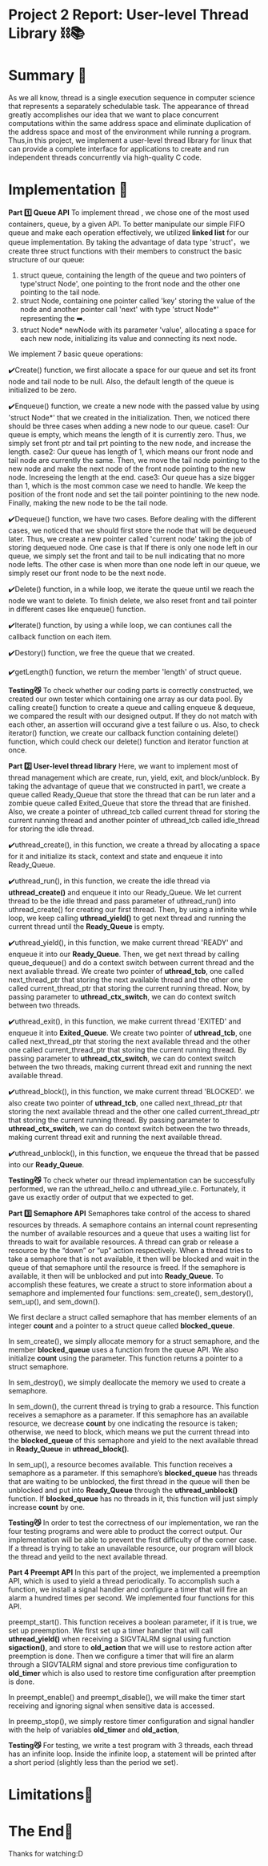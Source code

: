 # Project 2 Report: User-level Thread Library ⛓📚 

# Summary 🌟

As we all know, thread is a single execution sequence in computer science that
represents a separately schedulable task. The appearance of thread greatly
accomplishes our idea that we want to place concurrent computations within the
same address space and eliminate duplication of the address space and most of
the environment while running a program. Thus,in this project, we implement a
user-level thread library for linux that can provide a complete interface for
applications to create and run independent threads concurrently via high-quality
C code.

# Implementation 🌟
**Part 1️⃣ Queue API**
To implement thread , we chose one of the most used containers, queue, by a
given API. To better manipulate our simple FIFO queue and make each operation
effectively, we utilized **linked list** for our queue implementation. By taking
the advantage of data type 'struct'，we create three struct functions with their
members to construct the basic structure of our queue:
1. struct queue, containing the length of the queue and two pointers of
type'struct Node', one pointing to the front node and the other one pointing to
the tail node.
2. struct Node, containing one pointer called 'key' storing the value of the
node and another pointer call 'next' with type 'struct Node*' representing the
➡️.
3. struct Node* newNode with its parameter 'value', allocating a space for each
new node, initializing its value and connecting its next node.

We implement 7 basic queue operations: 

✔️Create() function, we first allocate a space for our queue and set its front
node and tail node to be null. Also, the default length of the queue is
initialized to be zero. 

✔️Enqueue() function, we create a new node with the passed value by using
'struct Node*' that we created in the initialization. Then, we noticed there
should be three cases when adding a new node to our queue.
   case1:   Our queue is empty, which means the length of it is currently zero.
            Thus, we simply set front ptr and tail prt pointing to the new node,
            and increase the length.
   case2:   Our queue has length of 1, which means our front node and tail node
            are currently the same. Then, we move the tail node pointing to the
            new node and make the next node of the front node pointing to the
            new node. Increseing the length at the end.
   case3:   Our queue has a size bigger than 1, which is the most common case we
            need to handle. We keep the position of the front node and set the
            tail pointer pointining to the new node. Finally, making the new
            node to be the tail node.
      
✔️Dequeue() function, we have two cases. Before dealing with the different
cases, we noticed that we should first store the node that will be dequeued
later. Thus, we create a new pointer called 'current node' taking the job of
storing dequeued node. One case is that If there is only one node left in our
queue, we simply set the front and tail to be null indicating that no more node
lefts. The other case is when more than one node left in our queue, we simply
reset our front node to be the next node. 

✔️Delete() function, in a while loop, we iterate the queue until we reach the
node we want to delete. To finish delete, we also reset front and tail pointer
in different cases like enqueue() function.

✔️Iterate() function, by using a while loop, we can contiunes call the callback
function on each item. 

✔️Destory() function, we free the queue that we created.

✔️getLength() function, we return the member 'length' of struct queue.

**Testing😼**
To check whether our coding parts is correctly constructed, we created our own tester which 
containing one array as our data pool. By calling create() function to create a queue and 
calling enqueue & dequeue, we compared the result with our designed output. If they do not 
match with each other, an assertion will occurand give a test failure o us. Also, to check 
iterator() function, we create our callback function containing delete() function, which 
could check our delete() function and iterator function at once. 

**Part 2️⃣ User-level thread library** 
Here, we want to implement most of thread management which are create, run,
yield, exit, and block/unblock. By taking the advantage of queue that we
constructed in part1, we create a queue called Ready_Queue that store the thread
that can be run later and a zombie queue called Exited_Queue that store the
thread that are finished. Also, we create a pointer of uthread_tcb called
current thread for storing the current running thread and another pointer of
uthread_tcb called idle_thread for storing the idle thread. 

✔️uthread_create(), in this function, we create a thread by allocating a space
for it and initialize its stack, context and state and enqueue it into
Ready_Queue. 

✔️uthread_run(), in this function, we create the idle thread via
**uthread_create()** and enqueue it into our Ready_Queue. We let current thread
to be the idle thread and pass parameter of uthread_run() into uthread_create()
for creating our first thread. Then, by using a infinite while loop, we keep
calling **uthread_yield()** to get next thread and running the current thread
until the **Ready_Queue** is empty.

✔️uthread_yield(), in this function, we make current thread 'READY' and enqueue
it into our **Ready_Queue**. Then, we get next thread by calling queue_dequeue()
and do a context switch between current thread and the next avaliable thread. We
create two pointer of **uthread_tcb**, one called next_thread_ptr that storing
the next available thread and the other one called current_thread_ptr that
storing the current running thread. Now, by passing parameter to
**uthread_ctx_switch**, we can do context switch between two threads.

✔️uthread_exit(), in this function, we make current thread 'EXITED' and enqueue
it into **Exited_Queue**. We create two pointer of **uthread_tcb**, one called
next_thread_ptr that storing the next available thread and the other one called
current_thread_ptr that storing the current running thread. By passing parameter
to **uthread_ctx_switch**, we can do context switch between the two threads,
making current thread exit and running the next available thread.

✔️uthread_block(), in this function,  we make current thread 'BLOCKED'. we also
create two pointer of **uthread_tcb**, one called next_thread_ptr that storing
the next available thread and the other one called current_thread_ptr that
storing the current running thread. By passing parameter to
**uthread_ctx_switch**, we can do context switch between the two threads, making
current thread exit and running the next available thread.

✔️uthread_unblock(), in this function, we enqueue the thread that be passed into
our **Ready_Queue**. 

**Testing😼** 
To check wheter our thread implementation can be successfully performed, we ran
the uthread_hello.c and uthread_yile.c. Fortunately, it gave us exactly order of
output that we expected to get. 

**Part 3️⃣ Semaphore API** 
Semaphores take control of the access to shared resources by threads. A
semaphore contains an internal count representing the number of available
resources and a queue that uses a waiting list for threads to wait for available
resources. A thread can grab or release a resource by the “down” or  “up” action
respectively. When a thread tries to take a semaphore that is not available, it
then will be blocked and wait in the queue of that semaphore until the resource
is freed. If the semaphore is available, it then will be unblocked and put into
**Ready_Queue**. To accomplish these features, we create a struct to store
information about a semaphore and implemented four functions: sem_create(),
sem_destory(), sem_up(), and sem_down().

We first declare a struct called semaphore that has member elements of an
integer **count** and a pointer to a struct queue called **blocked_queue**.

In sem_create(), we simply allocate memory for a struct semaphore, and the
member **blocked_queue** uses a function from the queue API. We also initialize
**count** using the parameter. This function returns a pointer to a struct
semaphore.

In sem_destroy(), we simply deallocate the memory we used to create a semaphore.

In sem_down(), the current thread is trying to grab a resource. This function
receives a semaphore as a parameter. If this semaphore has an available
resource, we decrease **count** by one indicating the resource is taken;
otherwise, we need to block, which means we put the current thread into the
**blocked_queue** of this semaphore and yield to the next available thread in
**Ready_Queue** in **uthread_block()**.

In sem_up(), a resource becomes available. This function receives a semaphore as
a parameter. If this semaphore’s **blocked_queue** has threads that are waiting
to be unblocked, the first thread in the queue will then be unblocked and put
into **Ready_Queue** through the **uthread_unblock()** function. If
**blocked_queue** has no threads in it, this function will just simply increase
**count** by one.

**Testing😼** 
In order to test the correctness of our implementation, we ran the four testing
programs and were able to product the correct output. Our implementation will be
able to prevent the first difficulty of the corner case. If a thread is trying
to take an unavailable resource, our program will block the thread and yeild to
the next available thread.

**Part 4 Preempt API** 
In this part of the project, we implemented a preemption API, which is used to
yield a thread periodically. To accomplish such a function, we install a signal
handler and configure a timer that will fire an alarm a hundred times per
second. We implemented four functions for this API.

preempt_start(). This function receives a boolean parameter, if it is true, we
set up preemption. We first set up a timer handler that will call
**uthread_yield()** when receiving a SIGVTALRM signal using function
**sigaction()**, and store to **old_action** that we will use to restore action
after preemption is done.  Then we configure a timer that will fire an alarm
through a SIGVTALRM signal and store previous time configuration to
**old_timer** which is also used to restore time configuration after preemption
is done. 

In preempt_enable() and preempt_disable(), we will make the timer start
receiving and ignoring signal when sensitive data is accessed.

In preemp_stop(), we simply restore timer configuration and signal handler with
the help of variables **old_timer** and **old_action**,

**Testing😼** 
For testing, we write a test program with 3 threads, each thread has an infinite
loop. Inside the infinite loop, a statement will be printed after a short period
(slightly less than the period we set).

# Limitations🌟
   
# The End🌟
Thanks for watching:D

                                 
